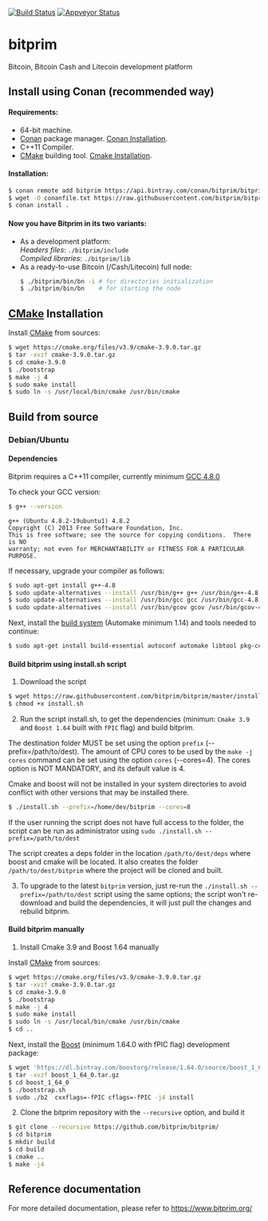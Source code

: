 [![Build Status](https://travis-ci.org/bitprim/bitprim.svg?branch=master)](https://travis-ci.org/bitprim/bitprim) [![Appveyor Status](https://ci.appveyor.com/api/projects/status/github/bitprim/bitprim?branch=master&svg=true)](https://ci.appveyor.com/project/bitprim/bitprim?branch=master) 

<!-- [![Build Status](https://travis-ci.org/bitprim/bitprim.svg?branch=master)](https://travis-ci.org/bitprim/bitprim)  -->

# bitprim
Bitcoin, Bitcoin Cash and Litecoin development platform

## Install using Conan (recommended way)

#### Requirements:

- 64-bit machine.
- [Conan](https://www.conan.io/) package manager. [Conan Installation](http://docs.conan.io/en/latest/installation.html#install-with-pip-recommended).
- C++11 Compiler.
- [CMake](https://cmake.org/) building tool. [Cmake Installation](#cmake).

#### Installation:

```sh
$ conan remote add bitprim https://api.bintray.com/conan/bitprim/bitprim
$ wget -O conanfile.txt https://raw.githubusercontent.com/bitprim/bitprim/master/install/conanfile.txt
$ conan install .
```

#### Now you have Bitprim in its two variants:
- As a development platform:  
    _Headers files_: `./bitprim/include`  
    _Compiled libraries_: `./bitprim/lib`
- As a ready-to-use Bitcoin (/Cash/Litecoin) full node:
    ```sh
    $ ./bitprim/bin/bn -i # for directories initialization 
    $ ./bitprim/bin/bn    # for starting the node
    ```

<a name="cmake"></a>
## [CMake](https://cmake.org/) Installation

Install [CMake](https://cmake.org/) from sources:
```sh
$ wget https://cmake.org/files/v3.9/cmake-3.9.0.tar.gz
$ tar -xvzf cmake-3.9.0.tar.gz
$ cd cmake-3.9.0
$ ./bootstrap
$ make -j 4
$ sudo make install
$ sudo ln -s /usr/local/bin/cmake /usr/bin/cmake
```


## Build from source

### Debian/Ubuntu
#### Dependencies

Bitprim requires a C++11 compiler, currently minimum [GCC 4.8.0](https://gcc.gnu.org/projects/cxx0x.html)

To check your GCC version:
```sh
$ g++ --version
```
```
g++ (Ubuntu 4.8.2-19ubuntu1) 4.8.2
Copyright (C) 2013 Free Software Foundation, Inc.
This is free software; see the source for copying conditions.  There is NO
warranty; not even for MERCHANTABILITY or FITNESS FOR A PARTICULAR PURPOSE.
```
If necessary, upgrade your compiler as follows:
```sh
$ sudo apt-get install g++-4.8
$ sudo update-alternatives --install /usr/bin/g++ g++ /usr/bin/g++-4.8 50
$ sudo update-alternatives --install /usr/bin/gcc gcc /usr/bin/gcc-4.8 50
$ sudo update-alternatives --install /usr/bin/gcov gcov /usr/bin/gcov-4.8 50
```

Next, install the [build system](http://wikipedia.org/wiki/GNU_build_system) (Automake minimum 1.14) and tools needed to continue:
```sh
$ sudo apt-get install build-essential autoconf automake libtool pkg-config git screen curl make g++ unzip
```

#### Build bitprim using install.sh script
1) Download the script 
```sh
$ wget https://raw.githubusercontent.com/bitprim/bitprim/master/install.sh
$ chmod +x install.sh
```
2) Run the script install.sh, to get the dependencies (minimun: `Cmake 3.9`  and `Boost 1.64` built with `fPIC` flag) and build bitprim.

The destination folder MUST be set using the option `prefix` (--prefix=/path/to/dest).
The amount of CPU cores to be used by the `make -j cores` command can be set using the option `cores` (--cores=4). The cores option is NOT MANDATORY, and its default value is 4.

Cmake and boost will not be installed in your system directories to avoid conflict with other versions that may be installed there.

```sh
$ ./install.sh --prefix=/home/dev/bitprim --cores=8
```
If the user running the script does not have full access to the folder, the script can be run as administrator using `sudo ./install.sh --prefix=/path/to/dest`

The script creates a deps folder in the location `/path/to/dest/deps` where boost and cmake will be located. It also creates the folder `/path/to/dest/bitprim` where the project will be cloned and built.

3) To upgrade to the latest `bitprim` version, just re-run the `./install.sh --prefix=/path/to/dest` script using the same options; the script won't re-download and build the dependencies, it will just pull the changes and rebuild bitprim.


#### Build bitprim manually

1) Install Cmake 3.9 and Boost 1.64 manually

Install [CMake](https://cmake.org/) from sources:
```sh
$ wget https://cmake.org/files/v3.9/cmake-3.9.0.tar.gz
$ tar -xvzf cmake-3.9.0.tar.gz
$ cd cmake-3.9.0
$ ./bootstrap
$ make -j 4
$ sudo make install
$ sudo ln -s /usr/local/bin/cmake /usr/bin/cmake
$ cd ..
```

Next, install the [Boost](http://www.boost.org) (minimum 1.64.0 with fPIC flag) development package:
```sh
$ wget 'https://dl.bintray.com/boostorg/release/1.64.0/source/boost_1_64_0.tar.gz'
$ tar -xvzf boost_1_64_0.tar.gz
$ cd boost_1_64_0
$ ./bootstrap.sh
$ sudo ./b2  cxxflags=-fPIC cflags=-fPIC -j4 install
```

2) Clone the bitprim repository with the `--recursive` option, and build it
```sh
$ git clone --recursive https://github.com/bitprim/bitprim/
$ cd bitprim
$ mkdir build 
$ cd build
$ cmake ..
$ make -j4
```

## Reference documentation ##

For more detailed documentation, please refer to https://www.bitprim.org/
